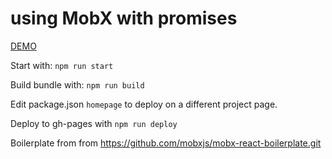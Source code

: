 # using MobX with promises

[DEMO](https://armintaheri.github.io/mobx-promise-test)

Start with:
`npm run start`

Build bundle with:
`npm run build`

Edit package.json `homepage` to deploy on a different project page.

Deploy to gh-pages with
`npm run deploy`

Boilerplate from from https://github.com/mobxjs/mobx-react-boilerplate.git

